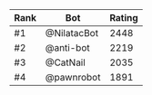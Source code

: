 Rank|Bot|Rating
---|---|---
#1|@NilatacBot|2448
#2|@anti-bot|2219
#3|@CatNail|2035
#4|@pawnrobot|1891
